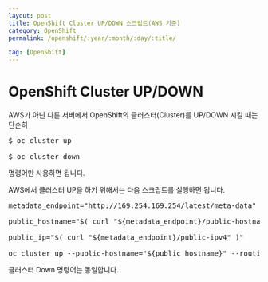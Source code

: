 ```yaml
---
layout: post
title: OpenShift Cluster UP/DOWN 스크립트(AWS 기준)
category: OpenShift
permalink: /openshift/:year/:month/:day/:title/

tag: [OpenShift]
---
```

# OpenShift Cluster UP/DOWN

AWS가 아닌 다른 서버에서 OpenShift의 클러스터(Cluster)를 UP/DOWN 시킬 때는 단순히

<pre class="prettyprint">
$ oc cluster up

$ oc cluster down
</pre>

명령어만 사용하면 됩니다.

AWS에서 클러스터 UP을 하기 위해서는 다음 스크립트를 실행하면 됩니다.

<pre class="prettyprint">
metadata_endpoint="http://169.254.169.254/latest/meta-data"

public_hostname="$( curl "${metadata_endpoint}/public-hostname" )"

public_ip="$( curl "${metadata_endpoint}/public-ipv4" )"

oc cluster up --public-hostname="${public_hostname}" --routing-suffix="${public_ip}.nip.io"
</pre>

클러스터 Down 명령어는 동일합니다.